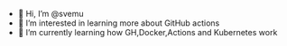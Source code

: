 - 👋 Hi, I’m @svemu
- 👀 I’m interested in learning more about GitHub actions
- 🌱 I’m currently learning how GH,Docker,Actions and Kubernetes work

<!---
svemu/svemu is a ✨ special ✨ repository because its `README.md` (this file) appears on your GitHub profile.
You can click the Preview link to take a look at your changes.
--->
